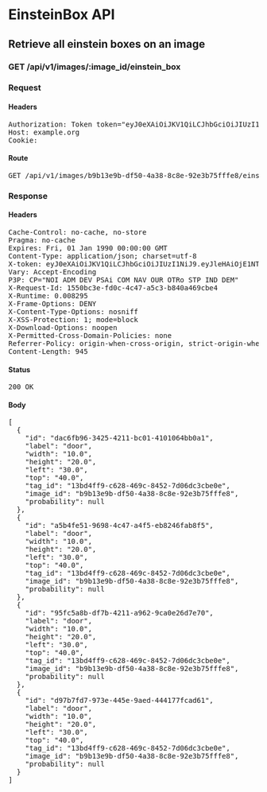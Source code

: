 # EinsteinBox API

## Retrieve all einstein boxes on an image

### GET /api/v1/images/:image_id/einstein_box
### Request

#### Headers

<pre>Authorization: Token token=&quot;eyJ0eXAiOiJKV1QiLCJhbGciOiJIUzI1NiJ9.eyJleHAiOjE1NTQ3NTk1NDQsImlhdCI6MTU1NDc0NTE0NCwidXNlcl9pZCI6ImVmNzYwMWYyLTBjMzAtNDEwMy04MTYxLTA3NmM2MDc2YmU0ZCIsImFiaWxpdGllcyI6eyIwMDEwMDAwMDEyM0JCMjkwIjp7IkFjY2VzcyI6eyJzZWUiOnRydWUsImVpbnN0ZWluX2JveCI6dHJ1ZX19fX0.qU42eoHLras-iwcU4oZVKLRUUexjj2LNTSciNnqKSHs&quot;
Host: example.org
Cookie: </pre>

#### Route

<pre>GET /api/v1/images/b9b13e9b-df50-4a38-8c8e-92e3b75fffe8/einstein_box</pre>

### Response

#### Headers

<pre>Cache-Control: no-cache, no-store
Pragma: no-cache
Expires: Fri, 01 Jan 1990 00:00:00 GMT
Content-Type: application/json; charset=utf-8
X-token: eyJ0eXAiOiJKV1QiLCJhbGciOiJIUzI1NiJ9.eyJleHAiOjE1NTQ3NTk1NDQsImlhdCI6MTU1NDc0NTE0NCwidXNlcl9pZCI6ImVmNzYwMWYyLTBjMzAtNDEwMy04MTYxLTA3NmM2MDc2YmU0ZCIsImFiaWxpdGllcyI6eyIwMDEwMDAwMDEyM0JCMjkwIjp7IkFjY2VzcyI6eyJzZWUiOnRydWUsImVpbnN0ZWluX2JveCI6dHJ1ZX19fX0.qU42eoHLras-iwcU4oZVKLRUUexjj2LNTSciNnqKSHs
Vary: Accept-Encoding
P3P: CP=&quot;NOI ADM DEV PSAi COM NAV OUR OTRo STP IND DEM&quot;
X-Request-Id: 1550bc3e-fd0c-4c47-a5c3-b840a469cbe4
X-Runtime: 0.008295
X-Frame-Options: DENY
X-Content-Type-Options: nosniff
X-XSS-Protection: 1; mode=block
X-Download-Options: noopen
X-Permitted-Cross-Domain-Policies: none
Referrer-Policy: origin-when-cross-origin, strict-origin-when-cross-origin
Content-Length: 945</pre>

#### Status

<pre>200 OK</pre>

#### Body

<pre>[
  {
    "id": "dac6fb96-3425-4211-bc01-4101064bb0a1",
    "label": "door",
    "width": "10.0",
    "height": "20.0",
    "left": "30.0",
    "top": "40.0",
    "tag_id": "13bd4ff9-c628-469c-8452-7d06dc3cbe0e",
    "image_id": "b9b13e9b-df50-4a38-8c8e-92e3b75fffe8",
    "probability": null
  },
  {
    "id": "a5b4fe51-9698-4c47-a4f5-eb8246fab8f5",
    "label": "door",
    "width": "10.0",
    "height": "20.0",
    "left": "30.0",
    "top": "40.0",
    "tag_id": "13bd4ff9-c628-469c-8452-7d06dc3cbe0e",
    "image_id": "b9b13e9b-df50-4a38-8c8e-92e3b75fffe8",
    "probability": null
  },
  {
    "id": "95fc5a8b-df7b-4211-a962-9ca0e26d7e70",
    "label": "door",
    "width": "10.0",
    "height": "20.0",
    "left": "30.0",
    "top": "40.0",
    "tag_id": "13bd4ff9-c628-469c-8452-7d06dc3cbe0e",
    "image_id": "b9b13e9b-df50-4a38-8c8e-92e3b75fffe8",
    "probability": null
  },
  {
    "id": "d97b7fd7-973e-445e-9aed-444177fcad61",
    "label": "door",
    "width": "10.0",
    "height": "20.0",
    "left": "30.0",
    "top": "40.0",
    "tag_id": "13bd4ff9-c628-469c-8452-7d06dc3cbe0e",
    "image_id": "b9b13e9b-df50-4a38-8c8e-92e3b75fffe8",
    "probability": null
  }
]</pre>
